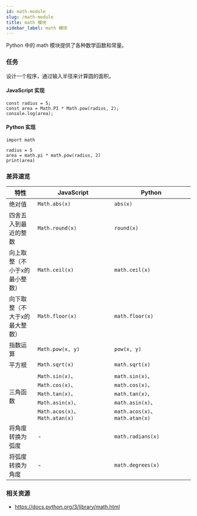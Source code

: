 ```yaml
---
id: math-module
slug: /math-module
title: math 模块
sidebar_label: math 模块
---
```


Python 中的 math 模块提供了各种数学函数和常量。

### 任务

设计一个程序，通过输入半径来计算圆的面积。

#### JavaScript 实现
```
const radius = 5;
const area = Math.PI * Math.pow(radius, 2);
console.log(area);
```

#### Python 实现
```
import math

radius = 5
area = math.pi * math.pow(radius, 2)
print(area)
```

### 差异速览

| 特性 | JavaScript | Python |
|---------|------------|--------|
| 绝对值 | `Math.abs(x)` | `abs(x)` |
| 四舍五入到最近的整数 | `Math.round(x)` | `round(x)` |
| 向上取整（不小于x的最小整数） | `Math.ceil(x)` | `math.ceil(x)` |
| 向下取整（不大于x的最大整数） | `Math.floor(x)` | `math.floor(x)` |
| 指数运算 | `Math.pow(x, y)` | `pow(x, y)` |
| 平方根 | `Math.sqrt(x)` | `math.sqrt(x)` |
| 三角函数 | `Math.sin(x)`、`Math.cos(x)`、`Math.tan(x)`、`Math.asin(x)`、`Math.acos(x)`、`Math.atan(x)` | `math.sin(x)`、`math.cos(x)`、`math.tan(x)`、`math.asin(x)`、`math.acos(x)`、`math.atan(x)` |
| 将角度转换为弧度 | - | `math.radians(x)` |
| 将弧度转换为角度 | - | `math.degrees(x)` |

### 相关资源
- https://docs.python.org/3/library/math.html

